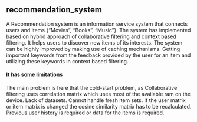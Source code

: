 # <h2>recommendation_system</h2>
<p>A Recommendation system is an information service system that connects users and items {“Movies”, “Books”, “Music”}.
 The system has implemented based on hybrid approach of collaborative filtering and context based filtering. 
 It helps users to discover new items of its interests. The system can be highly improved by making use of caching mechanisms. 
 Getting important keywords from the feedback provided by the user for an item and utilizing these keywords in context based filtering.</p>
 
 <h4> It has some limitations</h4>
 <p>The main problem is here that the cold-start problem, as Collaborative filtering
uses correlation matrix which uses most of the available ram on the device.
Lack of datasets.
Cannot handle fresh item sets.
If the user matrix or item matrix is changed the cosine similarity matrix has to be
recalculated.
Previous user history is required or data for the items is required.</p>
